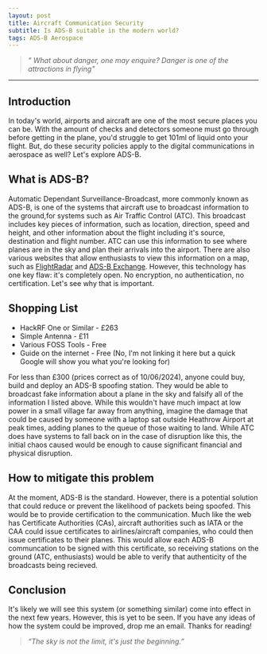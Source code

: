 ```yaml
---
layout: post
title: Aircraft Communication Security
subtitle: Is ADS-B suitable in the modern world?
tags: ADS-B Aerospace
---
```


>*" What about danger, one may enquire? Danger is one of the attractions in flying"*

---
## Introduction
In today's world, airports and aircraft are one of the most secure places you can be. With the amount of checks and detectors someone must go through before getting in the plane, you'd struggle to get 101ml of liquid onto your flight. But, do these security policies apply to the digital communications in aerospace as well? Let's explore ADS-B.

## What is ADS-B?
Automatic Dependant Surveillance-Broadcast, more commonly known as ADS-B, is one of the systems that aircraft use to broadcast information to the ground,for systems such as Air Traffic Control (ATC). This broadcast includes key pieces of information, such as location, direction, speed and height, and other information about the flight including it's source, destination and flight number. ATC can use this information to see where planes are in the sky and plan their arrivals into the airport. There are also various websites that allow enthusiasts to view this information on a map, such as [FlightRadar](https://www.flightradar24.com/) and [ADS-B Exchange](https://globe.adsbexchange.com/). However, this technology has one key flaw: it's completely open. No encryption, no authentication, no certification. Let's see why that is important.

## Shopping List
- HackRF One  or Similar - £263
- Simple Antenna - £11
- Various FOSS Tools - Free
- Guide on the internet - Free (No, I'm not linking it here but a quick Google will show you what you're looking for)

For less than £300 (prices correct as of 10/06/2024), anyone could buy, build and deploy an ADS-B spoofing station. They would be able to broadcast fake information about a plane in the sky and falsify all of the information I listed above. While this wouldn't have much impact at low power in a small village far away from anything, imagine the damage that could be caused by someone with a laptop sat outside Heathrow Airport at peak times, adding planes to the queue of those waiting to land. While ATC does have systems to fall back on in the case of disruption like this, the initial chaos caused would be enough to cause significant financial and physical disruption.

## How to mitigate this problem
At the moment, ADS-B is the standard. However, there is a potential solution that could reduce or prevent the likelihood of packets being spoofed.
This would be to provide certification to the communication. Much like the web has Certificate Authorities (CAs), aircraft authorities such as IATA or the CAA could issue certificates to airlines/aircraft companies, who could then issue certificates to their planes. This would allow each ADS-B communcation to be signed with this certificate, so receiving stations on the ground (ATC, enthusiasts) would be able to verify that authenticity of the broadcasts being recieved.

## Conclusion
It's likely we will see this system (or something similar) come into effect in the next few years. However, this is yet to be seen. If you have any ideas of how the system could be improved, drop me an email. Thanks for reading!

> *“The sky is not the limit, it's just the beginning.”*